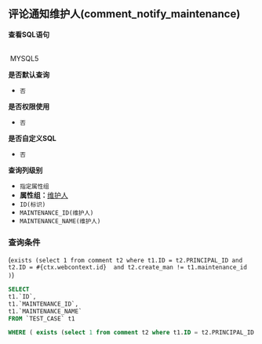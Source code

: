 ## 评论通知维护人(comment_notify_maintenance) <!-- {docsify-ignore-all} -->



<p class="panel-title"><b>查看SQL语句</b></p>
<br>

<el-row>
&nbsp;<el-tag @click="MYSQL5 = true">MYSQL5</el-tag>
</el-row>

<br>
<p class="panel-title"><b>是否默认查询</b></p>

* `否`

<p class="panel-title"><b>是否权限使用</b></p>

* `否`

<p class="panel-title"><b>是否自定义SQL</b></p>

* `否`

<p class="panel-title"><b>查询列级别</b></p>

* `指定属性组`
*  **属性组：**[维护人](#)
  * `ID(标识)`
  * `MAINTENANCE_ID(维护人)`
  * `MAINTENANCE_NAME(维护人)`



### 查询条件

(`exists (select 1 from comment t2 where t1.ID = t2.PRINCIPAL_ID and t2.ID = #{ctx.webcontext.id}  and t2.create_man != t1.maintenance_id )`)





<el-dialog v-model="MYSQL5" title="MYSQL5">

```sql
SELECT
t1.`ID`,
t1.`MAINTENANCE_ID`,
t1.`MAINTENANCE_NAME`
FROM `TEST_CASE` t1 

WHERE ( exists (select 1 from comment t2 where t1.ID = t2.PRINCIPAL_ID and t2.ID = #{ctx.webcontext.id}  and t2.create_man != t1.maintenance_id ) )
```

</el-dialog>

<script>
 const { createApp } = Vue
  createApp({
    data() {
      return {
                MYSQL5 : false
        
      }
    },
    methods: {
    }
  }).use(ElementPlus).mount('#app')
</script>